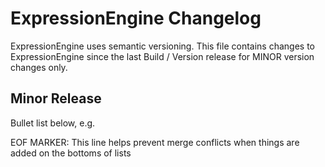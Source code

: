# ExpressionEngine Changelog

ExpressionEngine uses semantic versioning. This file contains changes to ExpressionEngine since the last Build / Version release for MINOR version changes only.

## Minor Release

Bullet list below, e.g.



EOF MARKER: This line helps prevent merge conflicts when things are
added on the bottoms of lists
